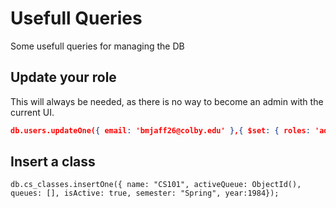 # Usefull Queries

Some usefull queries for managing the DB

## Update your role

This will always be needed, as there is no way to become an admin with the current UI.

```json
db.users.updateOne({ email: 'bmjaff26@colby.edu' },{ $set: { roles: 'admin'}});
```

## Insert a class

```
db.cs_classes.insertOne({ name: "CS101", activeQueue: ObjectId(), queues: [], isActive: true, semester: "Spring", year:1984});
```
